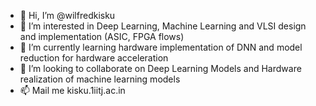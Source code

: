 - 👋 Hi, I’m @wilfredkisku
- 👀 I’m interested in Deep Learning, Machine Learning and VLSI design and implementation (ASIC, FPGA flows)
- 🌱 I’m currently learning hardware implementation of DNN and model reduction for hardware acceleration
- 💞️ I’m looking to collaborate on Deep Learning Models and Hardware realization of machine learning models 
- 📫 Mail me kisku.1<at>iitj.ac.in

<!---
wilfredkisku/wilfredkisku is a ✨ special ✨ repository because its `README.md` (this file) appears on your GitHub profile.
You can click the Preview link to take a look at your changes.
--->
